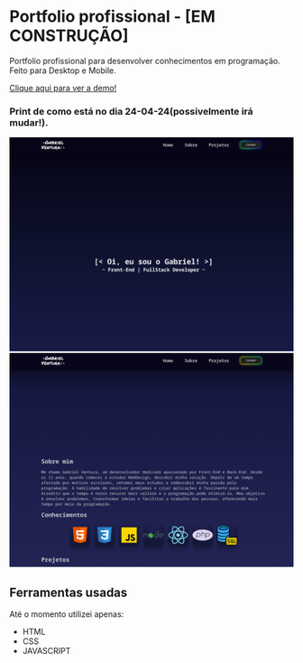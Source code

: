 # Portfolio profissional - [EM CONSTRUÇÃO]

Portfolio profissional para desenvolver conhecimentos em programação.
Feito para Desktop e Mobile.

[Clique aqui para ver a demo!](https://portfolio-profissional-mu.vercel.app)

### Print de como está no dia 24-04-24(possivelmente irá mudar!).
![Print 1](https://github.com/gbxventura/portfolio-profissional/blob/main/imgs/print-projeto1.png)
![Print 2](https://github.com/gbxventura/portfolio-profissional/blob/main/imgs/print-projeto2.png)

## Ferramentas usadas

Até o momento utilizei apenas:

- HTML
- CSS
- JAVASCRIPT
